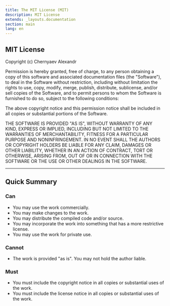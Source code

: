 ```yaml
---
title: The MIT License (MIT)
description: MIT License
extends: _layouts.documentation
section: main
lang: en
---
```


## MIT License

Copyright (c) Chernyaev Alexandr

Permission is hereby granted, free of charge, to any person obtaining a copy
of this software and associated documentation files (the "Software"), to deal
in the Software without restriction, including without limitation the rights
to use, copy, modify, merge, publish, distribute, sublicense, and/or sell
copies of the Software, and to permit persons to whom the Software is
furnished to do so, subject to the following conditions:

The above copyright notice and this permission notice shall be included in all
copies or substantial portions of the Software.

THE SOFTWARE IS PROVIDED "AS IS", WITHOUT WARRANTY OF ANY KIND, EXPRESS OR
IMPLIED, INCLUDING BUT NOT LIMITED TO THE WARRANTIES OF MERCHANTABILITY,
FITNESS FOR A PARTICULAR PURPOSE AND NONINFRINGEMENT. IN NO EVENT SHALL THE
AUTHORS OR COPYRIGHT HOLDERS BE LIABLE FOR ANY CLAIM, DAMAGES OR OTHER
LIABILITY, WHETHER IN AN ACTION OF CONTRACT, TORT OR OTHERWISE, ARISING FROM,
OUT OF OR IN CONNECTION WITH THE SOFTWARE OR THE USE OR OTHER DEALINGS IN THE
SOFTWARE.

--------

## Quick Summary

### Can

- You may use the work commercially.
- You may make changes to the work.
- You may distribute the compiled code and/or source.
- You may incorporate the work into something that has a more restrictive license.
- You may use the work for private use.

### Cannot

- The work is provided "as is". You may not hold the author liable.

### Must

- You must include the copyright notice in all copies or substantial uses of the work.
- You must include the license notice in all copies or substantial uses of the work.
